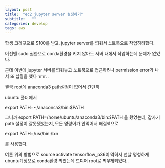 ```yaml
---
layout: post
title:  "ec2 jupyter server 설정하기"
subtitle:   ""
categories: develop
tags: aws
---
```

학생 크레딧으로 $100를 받고, jupyter server를 띄워서 노트북으로 작업하려했다.

이전엔 sudo 권한으로 conda환경을 키지 않아도 서버 내에서 작업하는데 문제가 없었다.

근데 이번에 jupyter 서버를 띄워놓고 노트북으로 접근하려니 permission error가 나서 또 삽질을 했다 ㅠㅠ..

결국 root에 anaconda3 path설정이 없어서 간단히

ubuntu 폴더에서

export PATH=~/anaconda3/bin:$PATH

그니까 export PATH=/home/ubuntu/anaconda3/bin:$PATH 을 했었는데, 갑자기 path 설정이 잘못됐었는지,
모든 명령어가 안먹어서 해결책으로

export PATH=/usr/bin:/bin

를 사용했다.

여튼 위의 방법으로  source activate tensorflow_p36이 먹혀서 맨날 멍청하게 ubuntu계정으로 conda환경 띄웠는데 드디어 root로 띄우게되었다..
